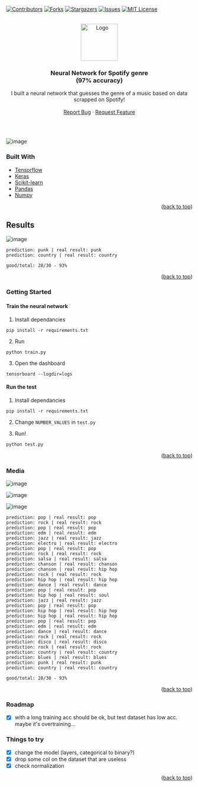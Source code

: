 <div id="top"></div>
<!--
*** Thanks for checking out the Best-README-Template. If you have a suggestion
*** that would make this better, please fork the repo and create a pull request
*** or simply open an issue with the tag "enhancement".
*** Don't forget to give the project a star!
*** Thanks again! Now go create something AMAZING! :D
-->

<!-- PROJECT SHIELDS -->
<!--
*** I'm using markdown "reference style" links for readability.
*** Reference links are enclosed in brackets [ ] instead of parentheses ( ).
*** See the bottom of this document for the declaration of the reference variables
*** for contributors-url, forks-url, etc. This is an optional, concise syntax you may use.
*** https://www.markdownguide.org/basic-syntax/#reference-style-links
-->

[![Contributors][contributors-shield]][contributors-url]
[![Forks][forks-shield]][forks-url]
[![Stargazers][stars-shield]][stars-url]
[![Issues][issues-shield]][issues-url]
[![MIT License][license-shield]][license-url]

<!-- PROJECT LOGO -->
<br />
<div align="center">
  <a href="https://user-images.githubusercontent.com/25727549/150354737-5e17f6de-f146-4852-909b-8be0536ecf53.png">
    <img src="https://user-images.githubusercontent.com/25727549/150354737-5e17f6de-f146-4852-909b-8be0536ecf53.png" alt="Logo" width=100" height="100">
  </a>

  <h3 align="center">Neural Network for Spotify genre <br /> (97% accuracy)</h3>
  <p align="center">
    I built a neural network that guesses the genre of a music based on data <br/> scrapped on Spotify!
    <br />
    <br />
    <a href="https://github.com/alexandrelam/spotifyml/issues">Report Bug</a>
    ·
    <a href="https://github.com/alexandrelam/spotifyml/issues">Request Feature</a>
  </p>
</div>

<br />
<br />

![image](https://user-images.githubusercontent.com/25727549/150351115-159e7884-6637-41f8-8416-73dd69dc8576.png)

### Built With

- [Tensorflow](https://www.tensorflow.org/?hl=fr)
- [Keras](https://keras.io/)
- [Scikit-learn](https://scikit-learn.org/stable/)
- [Pandas](https://pandas.pydata.org/docs/index.html)
- [Numpy](https://numpy.org/)

<p align="right">(<a href="#top">back to top</a>)</p>

## Results

![image](https://user-images.githubusercontent.com/25727549/150337874-c738bc4e-1e1f-4ca8-977e-690cb10c2bdf.png)

```
prediction: punk | real result: punk
prediction: country | real result: country

good/total: 28/30 - 93%
```

<p align="right">(<a href="#top">back to top</a>)</p>

### Getting Started

#### Train the neural network

1. Install dependancies

```
pip install -r requirements.txt
```

2. Run

```
python train.py
```

3. Open the dashboard

```
tensorboard --logdir=logs
```

#### Run the test

1. Install dependancies

```
pip install -r requirements.txt
```

2. Change `NUMBER_VALUES` in `test.py`

3. Run!

```
python test.py
```

<p align="right">(<a href="#top">back to top</a>)</p>

### Media

![image](https://user-images.githubusercontent.com/25727549/150351268-9e431d18-f281-47f6-b01e-b6dec1fb659a.png)

![image](https://user-images.githubusercontent.com/25727549/150351367-9bb9b308-5201-49e5-b9f0-8da06ad5d915.png)

![image](https://user-images.githubusercontent.com/25727549/150337784-b327c5b8-f9e1-4502-af85-032ff020e30d.png)

```
prediction: pop | real result: pop
prediction: rock | real result: rock
prediction: pop | real result: pop
prediction: edm | real result: edm
prediction: jazz | real result: jazz
prediction: electro | real result: electro
prediction: pop | real result: pop
prediction: rock | real result: rock
prediction: salsa | real result: salsa
prediction: chanson | real result: chanson
prediction: chanson | real result: hip hop
prediction: rock | real result: rock
prediction: hip hop | real result: hip hop
prediction: dance | real result: dance
prediction: pop | real result: pop
prediction: hip hop | real result: soul
prediction: jazz | real result: jazz
prediction: pop | real result: pop
prediction: hip hop | real result: hip hop
prediction: hip hop | real result: hip hop
prediction: pop | real result: pop
prediction: edm | real result: edm
prediction: dance | real result: dance
prediction: rock | real result: rock
prediction: disco | real result: disco
prediction: rock | real result: rock
prediction: country | real result: country
prediction: blues | real result: blues
prediction: punk | real result: punk
prediction: country | real result: country

good/total: 28/30 - 93%
```

<p align="right">(<a href="#top">back to top</a>)</p>

### Roadmap

- [x] with a long training acc should be ok, but test dataset has low acc. maybe it's overtraining...

### Things to try

- [x] change the model (layers, categorical to binary?)
- [x] drop some col on the dataset that are useless
- [x] check normalization

<p align="right">(<a href="#top">back to top</a>)</p>

<!-- MARKDOWN LINKS & IMAGES -->
<!-- https://www.markdownguide.org/basic-syntax/#reference-style-links -->

[contributors-shield]: https://img.shields.io/github/contributors/othneildrew/Best-README-Template.svg?style=for-the-badge
[contributors-url]: https://github.com/alexandrelam/spotifyml/graphs/contributors
[forks-shield]: https://img.shields.io/github/forks/alexandrelam/spotifyml.svg?style=for-the-badge
[forks-url]: https://github.com/alexandrelam/spotifyml/network/members
[stars-shield]: https://img.shields.io/github/stars/alexandrelam/spotifyml.svg?style=for-the-badge
[stars-url]: https://github.com/alexandrelam/spotifyml/stargazers
[issues-shield]: https://img.shields.io/github/issues/alexandrelam/spotifyml.svg?style=for-the-badge
[issues-url]: https://github.com/alexandrelam/spotifyml/issues
[license-shield]: https://img.shields.io/github/license/othneildrew/Best-README-Template.svg?style=for-the-badge
[license-url]: https://github.com/alexandrelam/spotifyml/blob/master/LICENSE.txt
[linkedin-shield]: https://img.shields.io/badge/-LinkedIn-black.svg?style=for-the-badge&logo=linkedin&colorB=555
[product-screenshot]: images/screenshot.png
